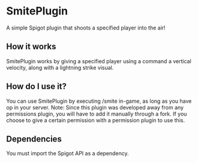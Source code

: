 # SmitePlugin
A simple Spigot plugin that shoots a specified player into the air!

## How it works
SmitePlugin works by giving a specified player using a command a vertical velocity, along with a lightning strike visual.

## How do I use it?
You can use SmitePlugin by executing /smite <playerName> in-game, as long as you have op in your server.
Note: Since this plugin was developed away from any permissions plugin, you will have to add it manually through a fork. If you choose to give a certain permission with a permission plugin to use this.
  
## Dependencies
You must import the Spigot API as a dependency.
